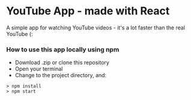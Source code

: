 # YouTube App - made with React

A simple app for watching YouTube videos - it's a lot faster than the real YouTube (:

### How to use this app locally using npm

- Download .zip or clone this repository
- Open your terminal
- Change to the project directory, and:

```
> npm install
> npm start
```
